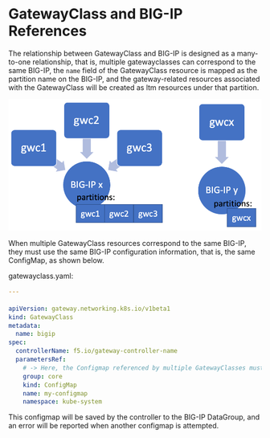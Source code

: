 # GatewayClass and BIG-IP References

The relationship between GatewayClass and BIG-IP is designed as a many-to-one relationship, that is, multiple gatewayclasses can correspond to the same BIG-IP, the `name` field of the GatewayClass resource is mapped as the partition name on the BIG-IP, and the gateway-related resources associated with the GatewayClass will be created as ltm resources under that partition.

![image](./gatewayclass-bigip.png)

When multiple GatewayClass resources correspond to the same BIG-IP, they must use the same BIG-IP configuration information, that is, the same ConfigMap, as shown below.

gatewayclass.yaml: 
```yaml
---

apiVersion: gateway.networking.k8s.io/v1beta1
kind: GatewayClass
metadata:
  name: bigip
spec:
  controllerName: f5.io/gateway-controller-name
  parametersRef: 
    # -> Here, the Configmap referenced by multiple GatewayClasses must be unique
    group: core
    kind: ConfigMap
    name: my-configmap
    namespace: kube-system
```

This configmap will be saved by the controller to the BIG-IP DataGroup, and an error will be reported when another configmap is attempted.